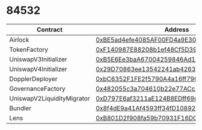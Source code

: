 #  84532
| Contract | Address |
|---|---|
| Airlock | [0xBE5ad4efe4085AF00FD4a9E30b754cDcEFE9C6Ad](https://base-sepolia.blockscout.com/address/0xBE5ad4efe4085AF00FD4a9E30b754cDcEFE9C6Ad) |
| TokenFactory | [0xF140987E88208b1ef48Cf5D39448Cc82EdF1f51e](https://base-sepolia.blockscout.com/address/0xF140987E88208b1ef48Cf5D39448Cc82EdF1f51e) |
| UniswapV3Initializer | [0xB5E6Ee3baA67004259846Ad151bB0A2D2836f12d](https://base-sepolia.blockscout.com/address/0xB5E6Ee3baA67004259846Ad151bB0A2D2836f12d) |
| UniswapV4Initializer | [0x29D70863ee13542241ab4263A272289FD6E5F625](https://base-sepolia.blockscout.com/address/0x29D70863ee13542241ab4263A272289FD6E5F625) |
| DopplerDeployer | [0xbC6352F1FE2f5790A4a16ff79C9cB5caD238b258](https://base-sepolia.blockscout.com/address/0xbC6352F1FE2f5790A4a16ff79C9cB5caD238b258) |
| GovernanceFactory | [0x482055c3a704610b22e77ACc29863F92bcFd4298](https://base-sepolia.blockscout.com/address/0x482055c3a704610b22e77ACc29863F92bcFd4298) |
| UniswapV2LiquidityMigrator | [0xD797E6af3211aE124B8EDff69db21FFe6C659104](https://base-sepolia.blockscout.com/address/0xD797E6af3211aE124B8EDff69db21FFe6C659104) |
| Bundler | [0x8f4dE9a41Af4593ff34fD10892E51981E30acAf4](https://base-sepolia.blockscout.com/address/0x8f4dE9a41Af4593ff34fD10892E51981E30acAf4) |
| Lens | [0xB801D2f908fa59b70931F16DC8c2Df093686bA80](https://base-sepolia.blockscout.com/address/0xB801D2f908fa59b70931F16DC8c2Df093686bA80) |
